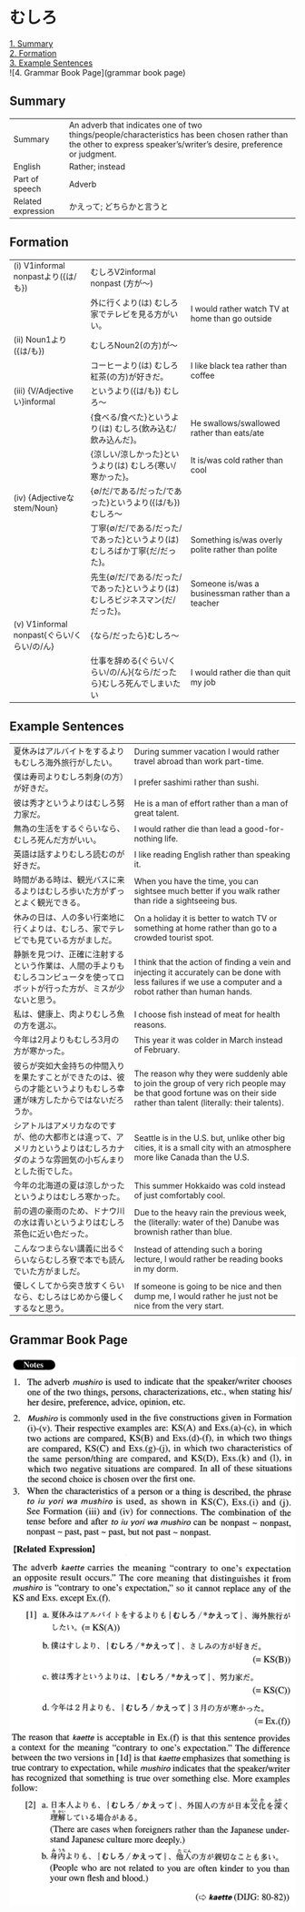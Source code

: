 # むしろ

[1. Summary](#summary)<br>
[2. Formation](#formation)<br>
[3. Example Sentences](#example-sentences)<br>
![4. Grammar Book Page](grammar book page)<br>


## Summary

<table><tr>   <td>Summary</td>   <td>An adverb that indicates one of two things/people/characteristics has been chosen rather than the other to express speaker’s/writer’s desire, preference or judgment.</td></tr><tr>   <td>English</td>   <td>Rather; instead</td></tr><tr>   <td>Part of speech</td>   <td>Adverb</td></tr><tr>   <td>Related expression</td>   <td>かえって; どちらかと言うと</td></tr></table>

## Formation

<table class="table"><tbody><tr class="tr head"><td class="td"><span class="numbers">(i)</span> <span class="bold">V1informal nonpastより({は/も})</span> </td><td class="td"><span class="concept">むしろ</span><span>V2informal nonpast (方が～)</span> </td><td class="td"></td></tr><tr class="tr"><td class="td"></td><td class="td"><span>外に行くより(は)</span> <span class="concept">むしろ</span><span>家でテレビを見る方がいい。</span></td><td class="td"><span>I would rather watch TV at home than go outside</span></td></tr><tr class="tr head"><td class="td"><span class="numbers">(ii)</span> <span class="bold">Noun<span class="subscript">1</span>より({は/も})</span> </td><td class="td"><span class="concept">むしろ</span><span>Noun<span class="subscript">2</span>(の方)が～</span></td><td class="td"></td></tr><tr class="tr"><td class="td"></td><td class="td"><span>コーヒーより(は)</span> <span class="concept">むしろ</span><span>紅茶(の方)が好きだ。</span></td><td class="td"><span>I like black tea rather than coffee</span></td></tr><tr class="tr head"><td class="td"><span class="numbers">(iii)</span> <span class="bold">{V/Adjectiveい}informal</span></td><td class="td"><span>というより({は/も})</span> <span class="concept">むしろ</span><span>～</span></td><td class="td"></td></tr><tr class="tr"><td class="td"></td><td class="td"><span>{食べる/食べた}というより(は)</span> <span class="concept">むしろ</span><span>{飲み込む/飲み込んだ}。</span></td><td class="td"><span>He swallows/swallowed rather than eats/ate</span></td></tr><tr class="tr"><td class="td"></td><td class="td"><span>{涼しい/涼しかった}というより(は)</span> <span class="concept">むしろ</span><span>{寒い/寒かった}。</span></td><td class="td"><span>It is/was cold rather than cool</span></td></tr><tr class="tr head"><td class="td"><span class="numbers">(iv)</span> <span class="bold">{Adjectiveなstem/Noun}</span></td><td class="td"><span>{∅/だ/である/だった/であった}というより({は/も})</span> <span class="concept">むしろ</span><span>～</span></td><td class="td"></td></tr><tr class="tr"><td class="td"></td><td class="td"><span>丁寧{∅/だ/である/だった/であった}というより(は)</span> <span class="concept">むしろ</span><span>ばか丁寧{だ/だった}。</span></td><td class="td"><span>Something is/was overly polite rather than polite</span></td></tr><tr class="tr"><td class="td"></td><td class="td"><span>先生{∅/だ/である/だった/であった}というより(は)</span> <span class="concept">むしろ</span><span>ビジネスマン{だ/だった}。</span></td><td class="td"><span>Someone is/was a businessman rather than a teacher</span></td></tr><tr class="tr head"><td class="td"><span class="numbers">(v)</span> <span class="bold">V1informal nonpast{ぐらい/くらい/の/ん}</span></td><td class="td"><span>{なら/だったら}</span><span class="concept">むしろ</span><span>～</span></td><td class="td"></td></tr><tr class="tr"><td class="td"></td><td class="td"><span>仕事を辞める{ぐらい/くらい/の/ん}{なら/だったら}</span><span class="concept">むしろ</span><span>死んでしまいたい</span></td><td class="td"><span>I would rather die than quit my job</span></td></tr></tbody></table>

## Example Sentences

<table><tr>   <td>夏休みはアルバイトをするよりもむしろ海外旅行がしたい。</td>   <td>During summer vacation I would rather travel abroad than work part-time.</td></tr><tr>   <td>僕は寿司よりむしろ刺身(の方）が好きだ。</td>   <td>I prefer sashimi rather than sushi.</td></tr><tr>   <td>彼は秀才というよりはむしろ努力家だ。</td>   <td>He is a man of effort rather than a man of great talent.</td></tr><tr>   <td>無為の生活をするぐらいなら、むしろ死んだ方がいい。</td>   <td>I would rather die than lead a good-for-nothing life.</td></tr><tr>   <td>英語は話すよりむしろ読むのが好きだ。</td>   <td>I like reading English rather than speaking it.</td></tr><tr>   <td>時間がある時は、観光バスに来るよりはむしろ歩いた方がずっとよく観光できる。</td>   <td>When you have the time, you can sightsee much better if you walk rather than ride a sightseeing bus.</td></tr><tr>   <td>休みの日は、人の多い行楽地に行くよりは、むしろ、家でテレビでも見ている方がましだ。</td>   <td>On a holiday it is better to watch TV or something at home rather than go to a crowded tourist spot.</td></tr><tr>   <td>静脈を見つけ、正確に注射するという作業は、人間の手よりもむしろコンピュータを使ってロボットが行った方が、ミスが少ないと思う。</td>   <td>I think that the action of ﬁnding a vein and injecting it accurately can be done with less failures if we use a computer and a robot rather than human hands.</td></tr><tr>   <td>私は、健康上、肉よりむしろ魚の方を選ぶ。</td>   <td>I choose ﬁsh instead of meat for health reasons.</td></tr><tr>   <td>今年は2月よりもむしろ3月の方が寒かった。</td>   <td>This year it was colder in March instead of February.</td></tr><tr>   <td>彼らが突如大金持ちの仲間入りを果たすことができたのは、彼らの才能というよりもむしろ幸運が味方したからではないだろうか。</td>   <td>The reason why they were suddenly able to join the group of very rich people may be that good fortune was on their side rather than talent (literally: their talents).</td></tr><tr>   <td>シアトルはアメリカなのですが、他の大都市とは違って、アメリカというよりはむしろカナダのような雰囲気の小ぢんまりとした街でした。</td>   <td>Seattle is in the U.S. but, unlike other big cities, it is a small city with an atmosphere more like Canada than the U.S.</td></tr><tr>   <td>今年の北海道の夏は涼しかったというよりはむしろ寒かった。</td>   <td>This summer Hokkaido was cold instead of just comfortably cool.</td></tr><tr>   <td>前の週の豪雨のため、ドナウ川の水は青いというよりはむしろ茶色に近い色だった。</td>   <td>Due to the heavy rain the previous week, the (literally: water of the) Danube was brownish rather than blue.</td></tr><tr>   <td>こんなつまらない講義に出るぐらいならむしろ寮で本でも読んでいた方がましだ。</td>   <td>Instead of attending such a boring lecture, I would rather be reading books in my dorm.</td></tr><tr>   <td>優しくしてから突き放すくらいなら、むしろはじめから優しくするなと思う。</td>   <td>If someone is going to be nice and then dump me, I would rather he just not be nice from the very start.</td></tr></table>

## Grammar Book Page

![](../img/Advancedむしろ.png)

